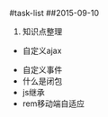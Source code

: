 #task-list
##2015-09-10
1. 知识点整理  


  - 自定义ajax  
  * 自定义事件  
  * 什么是闭包
  * js继承    
  * rem移动端自适应  

